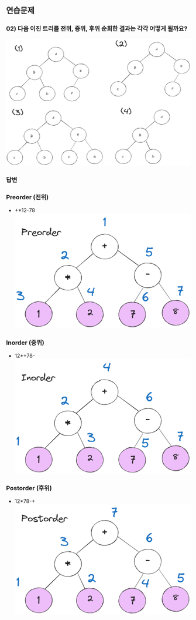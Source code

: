 ## 연습문제

### 02) 다음 이진 트리를 전위, 중위, 후위 순회한 결과는 각각 어떻게 될까요?

![0402_tree_01](./img/0401_tree_01.png)

<h3>답변</h3>

### Preorder (전위)
- +*12-78
![0402_tree_02_pre](./img/0402_tree_02_pre.png)

### Inorder (중위)
- 12*+78-
![0402_tree_03_in](./img/0402_tree_03_in.png)

### Postorder (후위)
- 12*78-+
![0402_tree_04_post](./img/0402_tree_04_post.png)


